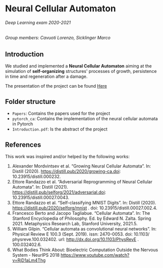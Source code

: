 # Neural Cellular Automaton

###### Deep Learning exam 2020-2021

###### Group members: *Cavuoti Lorenzo*, *Sicklinger Marco*

## Introduction
We studied and implemented a **Neural Cellular Automaton** aiming at the simulation of **self-organizing** structures' processes of growth, persistence in time and regeneration after a damage.

The presentation of the project can be found [Here](https://docs.google.com/presentation/d/1c2JkIgbuHCxGZLgb3y7ITkac3qg1O5qFywbTcJILwYc/edit?usp=sharing)

## Folder structure
- `Papers`: Contains the papers used for the project
- `pytorch_ca`: Contains the implementation of the neural cellular automata in Pytorch
- `Introduction.pdf`: Is the abstract of the project

## References
This work was inspired and/or helped by the following works:

1. Alexander Mordvintsev et al. “Growing Neural Cellular Automata”. In: Distill (2020). https://distill.pub/2020/growing-ca.doi: 10.23915/distill.000232. 
2. Ettore Randazzo et al. “Adversarial Reprogramming of Neural Cellular Automata”. In: Distill (2021). https://distill.pub/selforg/2021/adversarial.doi: 10.23915/distill.00027.0043. 
3. Ettore Randazzo et al. “Self-classifying MNIST Digits”. In: Distill (2020). https://distill.pub/2020/selforg/mnist . doi: 10.23915/distill.00027.002.4. 
4. Francesco Berto and Jacopo Tagliabue. “Cellular Automata”. In: The Stanford Encyclopedia of Philosophy. Ed. by Edward N. Zalta. Spring 2021. Metaphysics Research Lab, Stanford University, 2021.5. 
5. William Gilpin. “Cellular automata as convolutional neural networks”. In: Physical Review E 100.3 (Sept. 2019). issn: 2470-0053. doi: 10.1103/ physreve.100.032402. url: http://dx.doi.org/10.1103/PhysRevE . 100.032402.6. 
6. What Bodies Think About: Bioelectric Computation Outside the Nervous System - NeurIPS 2018 https://www.youtube.com/watch?v=RjD1aLm4Thg
